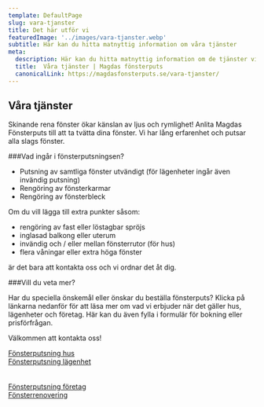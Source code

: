 ```yaml
---
template: DefaultPage
slug: vara-tjanster
title: Det här utför vi
featuredImage: '../images/vara-tjanster.webp'
subtitle: Här kan du hitta matnyttig information om våra tjänster
meta:
  description: Här kan du hitta matnyttig information om de tjänster vi erbjuder. Kontakta oss vid frågor!
  title:  Våra tjänster | Magdas fönsterputs
  canonicalLink: https://magdasfonsterputs.se/vara-tjanster/
---
```

## Våra tjänster

Skinande rena fönster ökar känslan av ljus och rymlighet!
Anlita Magdas Fönsterputs till att ta tvätta dina fönster. Vi har lång erfarenhet och putsar alla slags fönster.

###Vad ingår i fönsterputsningsen?

<ul>
  <li>
  Putsning av samtliga fönster  utvändigt (för lägenheter ingår även invändig putsning)
  </li>
  <li>
  Rengöring av fönsterkarmar
  </li>
  <li>
  Rengöring av fönsterbleck
  </li>
  </ul>

  <p>Om du vill lägga till extra punkter såsom:</p>
  <ul>
    <li>
    rengöring av fast eller löstagbar spröjs
    </li>
    <li>
    inglasad balkong eller uterum
    </li>
    <li>
    invändig och / eller mellan fönsterrutor (för hus)
    </li>
    <li>
    flera våningar eller extra höga fönster
    </li>
    </ul>

  <p>är det bara att kontakta oss och vi ordnar det åt dig.</p>

###Vill du veta mer?

Har du speciella önskemål eller önskar du beställa fönsterputs? Klicka på länkarna nedanför för att läsa mer om vad vi erbjuder när det gäller hus, lägenheter och företag. Här kan du även fylla i formulär för bokning eller prisförfrågan. 

Välkommen att kontakta oss!

<section class="Contact--Section1">
<div class="container Contact--Section1--Container">
<div class="Contact--Details">

<a href="https://magdasfonsterputs.se/villa-radhus/">
  <div class="Button">Fönsterputsning hus</div>
</a>  
</div>

<div class="Contact--Details">
<a href="https://magdasfonsterputs.se/lagenhet/">
  <div class="Button">Fönsterputsning lägenhet</div>
</a>  
</div>
</div>

<br>
</br>
<div class="container Contact--Section1--Container">
<div class="Contact--Details">

<a href="https://magdasfonsterputs.se/foretag/">
  <div class="Button">Fönsterputsning företag</div>
</a>
</div>

<div class="Contact--Details">
<a href="https://magdasfonsterputs.se/vara-tjanster/fonsterrenovering/">
  <div class="Button">Fönsterrenovering</div>
</a> 
</div>
</div>

</section>
<br>
</br>


  

 


